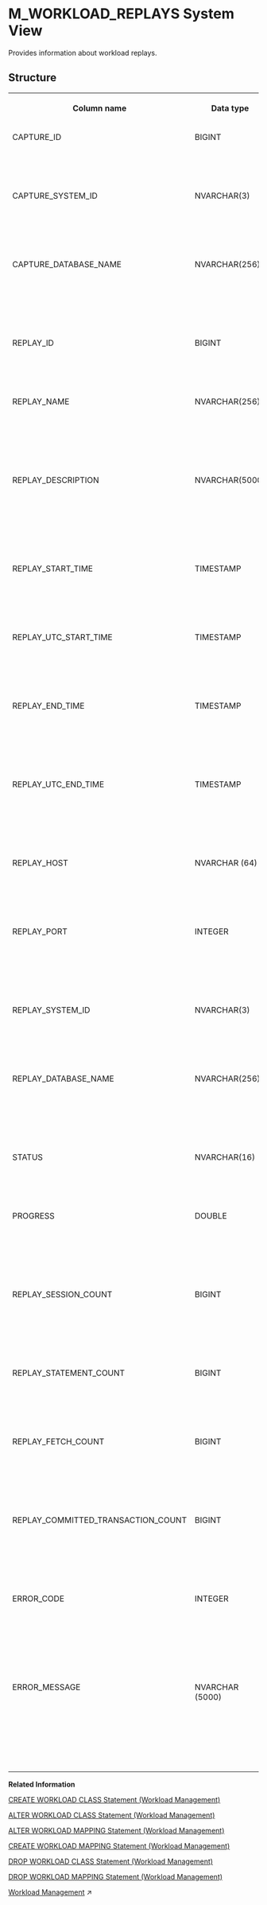 <!-- loio881959afbe5d476886cbaf0eaf253246 -->

# M\_WORKLOAD\_REPLAYS System View

Provides information about workload replays.



## Structure


<table>
<tr>
<th valign="top">

Column name



</th>
<th valign="top">

Data type



</th>
<th valign="top">

Description



</th>
</tr>
<tr>
<td valign="top">

CAPTURE\_ID



</td>
<td valign="top">

BIGINT



</td>
<td valign="top">

Displays the unique ID of the captured workload.



</td>
</tr>
<tr>
<td valign="top">

CAPTURE\_SYSTEM\_ID



</td>
<td valign="top">

NVARCHAR\(3\)



</td>
<td valign="top">

Displays the system ID in which the capture has been done.



</td>
</tr>
<tr>
<td valign="top">

CAPTURE\_DATABASE\_NAME



</td>
<td valign="top">

NVARCHAR\(256\)



</td>
<td valign="top">

Displays the name of the database in which the capture has been done.



</td>
</tr>
<tr>
<td valign="top">

REPLAY\_ID



</td>
<td valign="top">

BIGINT



</td>
<td valign="top">

Displays the unique ID of the replayed workload.



</td>
</tr>
<tr>
<td valign="top">

REPLAY\_NAME



</td>
<td valign="top">

NVARCHAR\(256\)



</td>
<td valign="top">

Displays the user-specified name of the replayed workload.



</td>
</tr>
<tr>
<td valign="top">

REPLAY\_DESCRIPTION



</td>
<td valign="top">

NVARCHAR\(5000\)



</td>
<td valign="top">

Displays the user-specified description of the replayed workload.



</td>
</tr>
<tr>
<td valign="top">

REPLAY\_START\_TIME



</td>
<td valign="top">

TIMESTAMP



</td>
<td valign="top">

Displays the start timestamp of the replay.



</td>
</tr>
<tr>
<td valign="top">

REPLAY\_UTC\_START\_TIME



</td>
<td valign="top">

TIMESTAMP



</td>
<td valign="top">

Displays the UTC start timestamp of the replay.



</td>
</tr>
<tr>
<td valign="top">

REPLAY\_END\_TIME



</td>
<td valign="top">

TIMESTAMP



</td>
<td valign="top">

Displays the end timestamp of the replayed workload.



</td>
</tr>
<tr>
<td valign="top">

REPLAY\_UTC\_END\_TIME



</td>
<td valign="top">

TIMESTAMP



</td>
<td valign="top">

Displays the UTC end timestamp of the replayed workload.



</td>
</tr>
<tr>
<td valign="top">

REPLAY\_HOST



</td>
<td valign="top">

NVARCHAR \(64\)



</td>
<td valign="top">

Displays the host name in which the replay has been done.



</td>
</tr>
<tr>
<td valign="top">

REPLAY\_PORT



</td>
<td valign="top">

INTEGER



</td>
<td valign="top">

Displays the service port number in which the replay has been done.



</td>
</tr>
<tr>
<td valign="top">

REPLAY\_SYSTEM\_ID



</td>
<td valign="top">

NVARCHAR\(3\)



</td>
<td valign="top">

Displays the system ID in which the replay has been done.



</td>
</tr>
<tr>
<td valign="top">

REPLAY\_DATABASE\_NAME



</td>
<td valign="top">

NVARCHAR\(256\)



</td>
<td valign="top">

Displays the name of the database in which the replay has been done.



</td>
</tr>
<tr>
<td valign="top">

STATUS



</td>
<td valign="top">

NVARCHAR\(16\)



</td>
<td valign="top">

Displays the status of workload replays.



</td>
</tr>
<tr>
<td valign="top">

PROGRESS



</td>
<td valign="top">

DOUBLE



</td>
<td valign="top">

Displays a measure of how much the replayer has made its progress.



</td>
</tr>
<tr>
<td valign="top">

REPLAY\_SESSION\_COUNT



</td>
<td valign="top">

BIGINT



</td>
<td valign="top">

Displays the number of current or replayed logical sessions.



</td>
</tr>
<tr>
<td valign="top">

REPLAY\_STATEMENT\_COUNT



</td>
<td valign="top">

BIGINT



</td>
<td valign="top">

Displays the number of current or replayed statements.



</td>
</tr>
<tr>
<td valign="top">

REPLAY\_FETCH\_COUNT



</td>
<td valign="top">

BIGINT



</td>
<td valign="top">

Displays the number of current or replayed fetch operations.



</td>
</tr>
<tr>
<td valign="top">

REPLAY\_COMMITTED\_TRANSACTION\_COUNT



</td>
<td valign="top">

BIGINT



</td>
<td valign="top">

Displays the number of current or replayed committed transactions.



</td>
</tr>
<tr>
<td valign="top">

ERROR\_CODE



</td>
<td valign="top">

INTEGER



</td>
<td valign="top">

Displays the error code generated by the system during capturing.



</td>
</tr>
<tr>
<td valign="top">

ERROR\_MESSAGE



</td>
<td valign="top">

NVARCHAR \(5000\)



</td>
<td valign="top">

Displays the error message generated by the system during capturing.



</td>
</tr>
</table>

**Related Information**  


[CREATE WORKLOAD CLASS Statement \(Workload Management\)](../../010-SQL-Reference/012-SQL-Statements/create-workload-class-statement-workload-management-dc417c3.md "Defines workload classes.")

[ALTER WORKLOAD CLASS Statement \(Workload Management\)](../../010-SQL-Reference/012-SQL-Statements/alter-workload-class-statement-workload-management-d4b4659.md "Changes workload classes.")

[ALTER WORKLOAD MAPPING Statement \(Workload Management\)](../../010-SQL-Reference/012-SQL-Statements/alter-workload-mapping-statement-workload-management-81fc16b.md "Changes workload mappings.")

[CREATE WORKLOAD MAPPING Statement \(Workload Management\)](../../010-SQL-Reference/012-SQL-Statements/create-workload-mapping-statement-workload-management-996978a.md "Defines workload mappings.")

[DROP WORKLOAD CLASS Statement \(Workload Management\)](../../010-SQL-Reference/012-SQL-Statements/drop-workload-class-statement-workload-management-22f628b.md "Removes workload classes.")

[DROP WORKLOAD MAPPING Statement \(Workload Management\)](../../010-SQL-Reference/012-SQL-Statements/drop-workload-mapping-statement-workload-management-8d90e94.md "Drops a workload mapping.")

[Workload Management](https://help.sap.com/viewer/f9c5015e72e04fffa14d7d4f7267d897/2023_2_QRC/en-US/30f2e9cb92aa4f358dda4ac58e062d83.html "The load on an SAP HANA system can be managed by selectively applying limitations and priorities to how resources are used. Settings can be applied globally or at the level of individual user sessions by using workload classes.") :arrow_upper_right:

